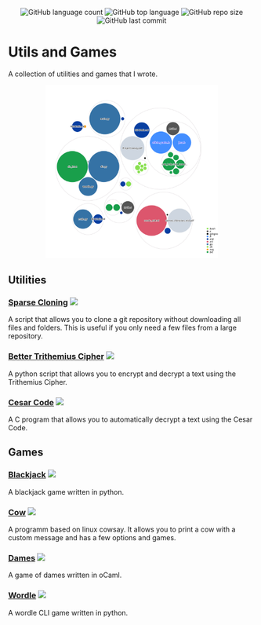 <p align="center">
<img src="https://img.shields.io/github/languages/count/comejv/utils-and-games" alt="GitHub language count">
<img src ="https://img.shields.io/github/languages/top/comejv/utils-and-games" alt="GitHub top language">
<img src="https://img.shields.io/github/repo-size/comejv/utils-and-games" alt="GitHub repo size">
<img src ="https://img.shields.io/github/last-commit/comejv/utils-and-games" alt="GitHub last commit">
</p>

# Utils and Games
A collection of utilities and games that I wrote.

<p align="center" href="https://raw.githubusercontent.com/comejv/utils-and-games/main/diagram.svg">
<kbd>
<img src="./diagram.svg" alt="A diagram of this repository" width="70%">
</kbd>
</p>

## Utilities
### [Sparse Cloning](sparse-clone_%5Bshell%5D_%5Bgit%5D) ![](https://img.shields.io/badge/-shell-green)
A script that allows you to clone a git repository without downloading all files and folders. This is useful if you only need a few files from a large repository.

### [Better Trithemius Cipher](better-trithemius-cipher_%5Bpy%5D) ![](https://img.shields.io/badge/-python-blue)
A python script that allows you to encrypt and decrypt a text using the Trithemius Cipher.

### [Cesar Code](cesar-code_%5BC%5D) ![](https://img.shields.io/badge/-C-red)
A C program that allows you to automatically decrypt a text using the Cesar Code.

## Games
### [Blackjack](blackjack_%5Bpy%5D) ![](https://img.shields.io/badge/-python-blue)
A blackjack game written in python.

### [Cow](cow_%5BC%5D_%5Bshell%5D) ![](https://img.shields.io/badge/-C-red)
A programm based on linux cowsay. It allows you to print a cow with a custom message and has a few options and games.

### [Dames](dames_%5BoCaml%5D) ![](https://img.shields.io/badge/-oCaml-orange)
A game of dames written in oCaml.

### [Wordle](wordle_%5Bpy%5D) ![](https://img.shields.io/badge/-python-blue)
A wordle CLI game written in python.